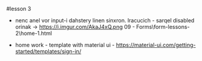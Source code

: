 
#lesson 3

   * nenc anel vor input-i dahstery linen sinxron.
      lracucich - sarqel disabled
      orinak -> https://i.imgur.com/AkaJ4xQ.png
      09 - Forms\form-lessons-2\home-1.html

   * home work - template with material ui - https://material-ui.com/getting-started/templates/sign-in/
